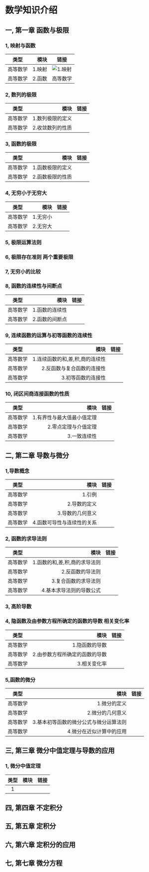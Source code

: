 # 数学知识介绍

## 一, 第一章 函数与极限

### 1, 映射与函数

|类型|模块|链接|
|:--:|--:|:--:|
|高等数学|1.映射|![1.映射](https://github.com/chensongpoixs/cartificial_intelligence/blob/master/mathematics/第一章%20函数与极限/1.映射与函数/1.映射.ipynb "1.映射")|
|高等数学|2.函数|高等数学|![2.函数](https://github.com/chensongpoixs/cartificial_intelligence/blob/master/mathematics/第一章%20函数与极限/1.映射与函数/2.函数.ipynb "2.函数")|

### 2, 数列的极限

|类型|模块|链接|
|:--:|--:|:--:|
|高等数学|1.数列极限的定义||
|高等数学|2.收敛数列的性质||

### 3, 函数的极限

|类型|模块|链接|
|:--:|--:|:--:|
|高等数学|1.函数极限的定义||
|高等数学|2.函数极限的性质||

### 4, 无穷小于无穷大

|类型|模块|链接|
|:--:|--:|:--:|
|高等数学|1.无穷小||
|高等数学|2.无穷大||

### 5, 极限运算法则

### 6, 极限存在准则 两个重要极限

### 7, 无穷小的比较

### 8, 函数的连续性与间断点

|类型|模块|链接|
|:--:|--:|:--:|
|高等数学|1.函数的连续性||
|高等数学|2.函数的间断点||

### 9, 连续函数的运算与初等函数的连续性

|类型|模块|链接|
|:--:|--:|:--:|
|高等数学|1.连续函数的和,差,积,商的连续性||
|高等数学|2.反函数与复合函数的连接性||
|高等数学|3.初等函数的连接性||

### 10, 闭区间商连接函数的性质

|类型|模块|链接|
|:--:|--:|:--:|
|高等数学|1.有界性与最大值最小值定理||
|高等数学|2.零点定理与介值定理||
|高等数学|3.一致连续性||  


## 二, 第二章 导数与微分

### 1,导数概念

|类型|模块|链接|
|:--:|--:|:--:|
|高等数学|1.引例||
|高等数学|2.导数的定义||
|高等数学|3.导数的几何意义||
|高等数学|4.函数可导性与连续性的关系||

### 2, 函数的求导法则

|类型|模块|链接|
|:--:|--:|:--:|
|高等数学|1.函数的和,差,积,商的求导法则||
|高等数学|2.反函数的导法则||
|高等数学|3.复合函数的求导法则||
|高等数学|4.基本求导法则的导数公式||

### 3, 高阶导数

### 4, 隐函数及由参数方程所确定的函数的导数  相关变化率

|类型|模块|链接|
|:--:|--:|:--:|
|高等数学|1.隐函数的导数||
|高等数学|2.由参数方程所确定的函数的导数||
|高等数学|3.相关变化率||

### 5,函数的微分

|类型|模块|链接|
|:--:|--:|:--:|
|高等数学|1.微分的定义||
|高等数学|2.微分的几何意义||
|高等数学|3.基本初等函数的微分公式与微分运算法则||
|高等数学|4.微分在近似计算中的应用||

## 三, 第三章 微分中值定理与导数的应用

### 1, 微分中值定理

|类型|模块|链接|
|:--:|--:|:--:|
|1|||

## 四, 第四章 不定积分

## 五, 第五章 定积分

## 六, 第六章 定积分的应用

## 七, 第七章 微分方程